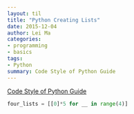```yaml
---
layout: til
title: "Python Creating Lists"
date: 2015-12-04
author: Lei Ma
categories:
- programming
- basics
tags:
- Python
summary: Code Style of Python Guide
---
```




[Code Style of Python Guide](http://docs.python-guide.org/en/latest/writing/style/)

```python
four_lists = [[0]*5 for __ in range(4)]
```
